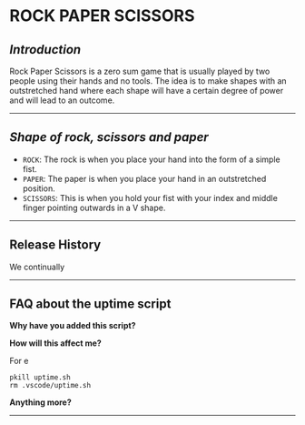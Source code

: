 # ROCK PAPER SCISSORS

## *Introduction*

Rock Paper Scissors is a zero sum game that is usually played by two people using their hands and no tools. The idea is to make shapes with an outstretched hand where each shape will have a certain degree of power and will lead to an outcome.
___

## *Shape of rock, scissors and paper*
- `ROCK`: The rock is when you place your hand into the form of a simple fist.
- `PAPER`: The paper is when you place your hand in an outstretched position.
- `SCISSORS`: This is when you hold your fist with your index and middle finger pointing outwards in a V shape.

------

## Release History

We continually 


------

## FAQ about the uptime script

**Why have you added this script?**



**How will this affect me?**

For e


```
pkill uptime.sh
rm .vscode/uptime.sh
```

**Anything more?**



---


